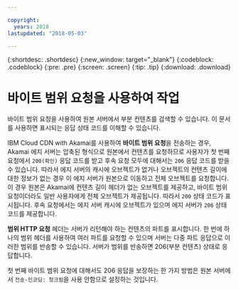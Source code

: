```yaml
---

copyright:
  years: 2018
lastupdated: "2018-05-03"

---
```


{:shortdesc: .shortdesc}
{:new_window: target="_blank"}
{:codeblock: .codeblock}
{:pre: .pre}
{:screen: .screen}
{:tip: .tip}
{:download: .download}


# 바이트 범위 요청을 사용하여 작업

바이트 범위 요청을 사용하여 원본 서버에서 부분 컨텐츠를 검색할 수 있습니다. 이 문서를 사용하면 표시되는 응답 상태 코드를 이해할 수 있습니다.

IBM Cloud CDN with Akamai를 사용하여 **바이트 범위 요청**을 전송하는 경우, Akamai 에지 서버는 압축된 형식으로 원본에서 컨텐츠를 요청하므로 사용자가 첫 번째 요청에서 `200(확인)` 응답 코드를 받고 후속 요청 모두에 대해서는 `206` 응답 코드를 받을 수 있습니다. 따라서 에지 서버의 캐시에 오브젝트가 없거나 오브젝트의 컨텐츠 길이에 대한 정보가 없는 경우 이 에지 서버가 원본으로 이동하고 전체 오브젝트를 요청합니다. 이 경우 원본은 Akamai에 컨텐츠 길이 헤더가 없는 오브젝트를 제공하고, 바이트 범위 요청이더라도 일반 사용자에게 전체 오브젝트가 제공됩니다. 따라서 `200` 상태 코드가 표시됩니다. 후속 요청에서는 에지 서버 캐시에 오브젝트가 있으며 에지 서버가 `206` 상태 코드를 제공합니다.

**범위 HTTP 요청** 헤더는 서버가 리턴해야 하는 컨텐츠의 파트를 표시합니다. 한 번에 하나의 범위 헤더를 사용하여 여러 파트를 요청할 수 있으며 서버는 다중 파트 응답으로 이러한 범위를 반송할 수 있습니다. 서버가 범위를 반송하면 206(부분 컨텐츠) 상태로 응답합니다.

첫 번째 바이트 범위 요청에 대해서도 206 응답을 보장하는 한 가지 방법은 원본 서버에서 `전송-인코딩: 청크됨`을 사용 안함으로 설정하는 것입니다.
